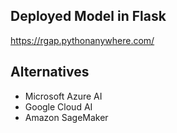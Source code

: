 ## Deployed Model in Flask

https://rgap.pythonanywhere.com/


## Alternatives

- Microsoft Azure AI
- Google Cloud AI
- Amazon SageMaker
